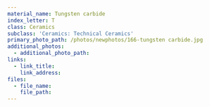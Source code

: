 ```yaml
---
material_name: Tungsten carbide
index_letter: T
class: Ceramics
subclass: 'Ceramics: Technical Ceramics'
primary_photo_path: /photos/newphotos/166-tungsten carbide.jpg
additional_photos:
  - additional_photo_path:
links:
  - link_title:
    link_address:
files:
  - file_name:
    file_path:
---
```



